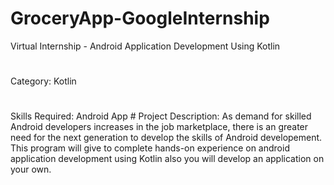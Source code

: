 # GroceryApp-GoogleInternship
Virtual Internship - Android Application Development Using Kotlin 
#
Category: Kotlin
#
Skills Required: Android App #
Project Description: As demand for skilled Android developers increases in the job marketplace, there is an greater need for the next generation to develop the skills of Android developement. This program will give to complete hands-on experience on android application development using Kotlin also you will develop an application on your own.
